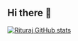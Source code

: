 ## Hi there 👋
[![Rituraj GitHub stats](https://github-readme-stats.vercel.app/api?username=rituraj17&show_icons=true&theme=radical&rank_icon=github)](https://github.com/rituraj17/github-readme-stats)

<!--
**rituraj17/rituraj17** is a ✨ _special_ ✨ repository because its `README.md` (this file) appears on your GitHub profile.

Here are some ideas to get you started:

- 🔭 I’m currently working on ...
- 🌱 I’m currently learning ...
- 👯 I’m looking to collaborate on ...
- 🤔 I’m looking for help with ...
- 💬 Ask me about ...
- 📫 How to reach me: ...
- 😄 Pronouns: ...
- ⚡ Fun fact: ...
-->
